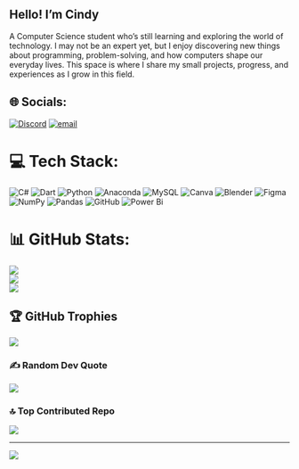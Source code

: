 ## Hello! I’m Cindy 

A Computer Science student who’s still learning and exploring the world of technology. I may not be an expert yet, but I enjoy discovering new things about programming, problem-solving, and how computers shape our everyday lives. This space is where I share my small projects, progress, and experiences as I grow in this field.


## 🌐 Socials:
[![Discord](https://img.shields.io/badge/Discord-%237289DA.svg?logo=discord&logoColor=white)](https://discord.gg/cy0686) [![email](https://img.shields.io/badge/Email-D14836?logo=gmail&logoColor=white)](mailto:cindyalabat779@gmail.com) 

# 💻 Tech Stack:
![C#](https://img.shields.io/badge/c%23-%23239120.svg?style=for-the-badge&logo=csharp&logoColor=white) ![Dart](https://img.shields.io/badge/dart-%230175C2.svg?style=for-the-badge&logo=dart&logoColor=white) ![Python](https://img.shields.io/badge/python-3670A0?style=for-the-badge&logo=python&logoColor=ffdd54) ![Anaconda](https://img.shields.io/badge/Anaconda-%2344A833.svg?style=for-the-badge&logo=anaconda&logoColor=white) ![MySQL](https://img.shields.io/badge/mysql-4479A1.svg?style=for-the-badge&logo=mysql&logoColor=white) ![Canva](https://img.shields.io/badge/Canva-%2300C4CC.svg?style=for-the-badge&logo=Canva&logoColor=white) ![Blender](https://img.shields.io/badge/blender-%23F5792A.svg?style=for-the-badge&logo=blender&logoColor=white) ![Figma](https://img.shields.io/badge/figma-%23F24E1E.svg?style=for-the-badge&logo=figma&logoColor=white) ![NumPy](https://img.shields.io/badge/numpy-%23013243.svg?style=for-the-badge&logo=numpy&logoColor=white) ![Pandas](https://img.shields.io/badge/pandas-%23150458.svg?style=for-the-badge&logo=pandas&logoColor=white) ![GitHub](https://img.shields.io/badge/github-%23121011.svg?style=for-the-badge&logo=github&logoColor=white) ![Power Bi](https://img.shields.io/badge/power_bi-F2C811?style=for-the-badge&logo=powerbi&logoColor=black)
# 📊 GitHub Stats:
![](https://github-readme-stats.vercel.app/api?username=seventwentyfor&theme=blueberry&hide_border=false&include_all_commits=false&count_private=false)<br/>
![](https://nirzak-streak-stats.vercel.app/?user=seventwentyfor&theme=blueberry&hide_border=false)<br/>
![](https://github-readme-stats.vercel.app/api/top-langs/?username=seventwentyfor&theme=blueberry&hide_border=false&include_all_commits=false&count_private=false&layout=compact)

## 🏆 GitHub Trophies
![](https://github-profile-trophy.vercel.app/?username=seventwentyfor&theme=blueberry&no-frame=false&no-bg=true&margin-w=4)

### ✍️ Random Dev Quote
![](https://quotes-github-readme.vercel.app/api?type=horizontal&theme=tokyonight)

### 🔝 Top Contributed Repo
![](https://github-contributor-stats.vercel.app/api?username=seventwentyfor&limit=5&theme=blueberry&combine_all_yearly_contributions=true)

---
[![](https://visitcount.itsvg.in/api?id=seventwentyfor&icon=10&color=1)](https://visitcount.itsvg.in)

<!-- Proudly created with GPRM ( https://gprm.itsvg.in ) -->
